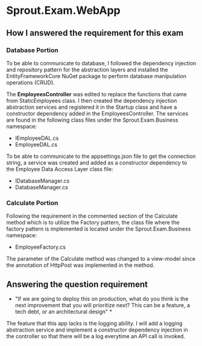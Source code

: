 # Sprout.Exam.WebApp

## How I answered the requirement for this exam
### Database Portion

To be able to communicate to database, I followed the dependency injection and repository pattern for the abstraction layers and installed the EntityFrameworkCore 
NuGet package to perform database manipulation operations (CRUD).

The **EmployeesController** was edited to replace the functions that came from StaticEmployees class. I then created the dependency injection abstraction services and registered it in the
Startup class and have a constructor dependency added in the EmployeesController. The services are found in the following class files under the Sprout.Exam.Business namespace:

 * IEmployeeDAL.cs
 * EmployeeDAL.cs
 
 To be able to communicate to the appsettings.json file to get the connection string, a service was created and added as a constructor dependency to the Employee Data Access Layer class file:
 
 * IDatabaseManager.cs
 * DatabaseManager.cs
 
 
### Calculate Portion

Following the requirement in the commented section of the Calculate method which is to utilize the Factory pattern, the class file where the factory pattern is implemented is located under the Sprout.Exam.Business namespace:

* EmployeeFactory.cs

The parameter of the Calculate method was changed to a view-model since the annotation of HttpPost was implemented in the method.


## Answering the question requirement

 * "If we are going to deploy this on production, what do you think is the next improvement that you will prioritize next? This can be a feature, a tech debt, or an architectural design" *

The feature that this app lacks is the logging ability. I will add a logging abstraction service and implement a constructor dependency injection in the controller so that there will be a log everytime an API call is invoked.


